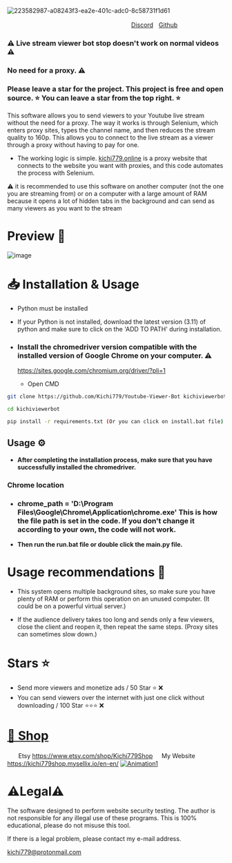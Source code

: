 ![223582987-a08243f3-ea2e-401c-adc0-8c58731f1d61](https://user-images.githubusercontent.com/92625816/229256790-bd4ee0b7-318a-48b3-abef-bbab6033595f.jpg)

ㅤㅤㅤㅤㅤㅤㅤㅤㅤㅤㅤㅤㅤㅤㅤㅤㅤㅤㅤㅤㅤㅤ
[Discord](https://discord.gg/AFV9m8UXuT)ㅤ[Github](https://github.com/Kichi779)


### ⚠️ Live stream viewer bot stop doesn't work on normal videos ⚠️

### No need for a proxy. ⚠️
### Please leave a star for the project. This project is free and open source. ⭐ You can leave a star from the top right. ⭐


This software allows you to send viewers to your Youtube live stream without the need for a proxy. The way it works is through Selenium, which enters proxy sites, types the channel name, and then reduces the stream quality to 160p. This allows you to connect to the live stream as a viewer through a proxy without having to pay for one.

- The working logic is simple. [kichi779.online](https://www.kichi779.online/) is a proxy website that connects to the website you want with proxies, and this code automates the process with Selenium.

⚠️ it is recommended to use this software on another computer (not the one you are streaming from) or on a computer with a large amount of RAM because it opens a lot of hidden tabs in the background and can send as many viewers as you want to the stream

# Preview 💬
![image](https://user-images.githubusercontent.com/92625816/229256041-5b73ced4-89fa-4b07-9228-607f78109d7a.png)


# 📥 Installation & Usage
- Python must be installed
- If your Python is not installed, download the latest version (3.11) of python and make sure to click on the 'ADD TO PATH' during installation.

- ### Install the chromedriver version compatible with the installed version of Google Chrome on your computer. ⚠️

  https://sites.google.com/chromium.org/driver/?pli=1
  
  - Open CMD
  
```sh
git clone https://github.com/Kichi779/Youtube-Viewer-Bot kichiviewerbot

cd kichiviewerbot

pip install -r requirements.txt (Or you can click on install.bat file)
```
## Usage ⚙️

- **After completing the installation process, make sure that you have successfully installed the chromedriver.**

### Chrome location
- ### chrome_path = 'D:\Program Files\Google\Chrome\Application\chrome.exe' This is how the file path is set in the code. If you don't change it according to your own, the code will not work.

- **Then run the run.bat file or double click the main.py file.**


# Usage recommendations 📖

- This system opens multiple background sites, so make sure you have plenty of RAM or perform this operation on an unused computer. (It could be on a powerful virtual server.)

- If the audience delivery takes too long and sends only a few viewers, close the client and reopen it, then repeat the same steps. (Proxy sites can sometimes slow down.)

# Stars ⭐
- Send more viewers and monetize ads / 50 Star ⭐ ❌
- You can send viewers over the internet with just one click without downloading / 100 Star ⭐⭐⭐ ❌

# [🛒 Shop](https://kichi779shop.mysellix.io/en-en/)
  ㅤㅤEtsy https://www.etsy.com/shop/Kichi779Shop  ㅤ
My Website https://kichi779shop.mysellix.io/en-en/
[![Animation1](https://user-images.githubusercontent.com/92625816/230116083-0fd31c4b-a058-4baa-add6-585292097b58.gif)](https://kichi779shop.mysellix.io/en-en/)


# ⚠️Legal⚠️

The software designed to perform website security testing. The author is not responsible for any illegal use of these programs. This is 100% educational, please do not misuse this tool. 

If there is a legal problem, please contact my e-mail address. 

kichi779@protonmail.com

